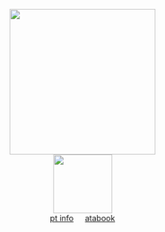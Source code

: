 <div align="center"> 

<img height="260" src="https://file.garden/Zoh6AmUPgG7Qjqjt/github/uuuuuummmm.png"><br>
<img height="105" src="https://file.garden/Zoh6AmUPgG7Qjqjt/github/true.png"><br>
[pt info](https://rentry.co/grantville)⠀⠀[atabook](https://oliver.atabook.org/)<br>
